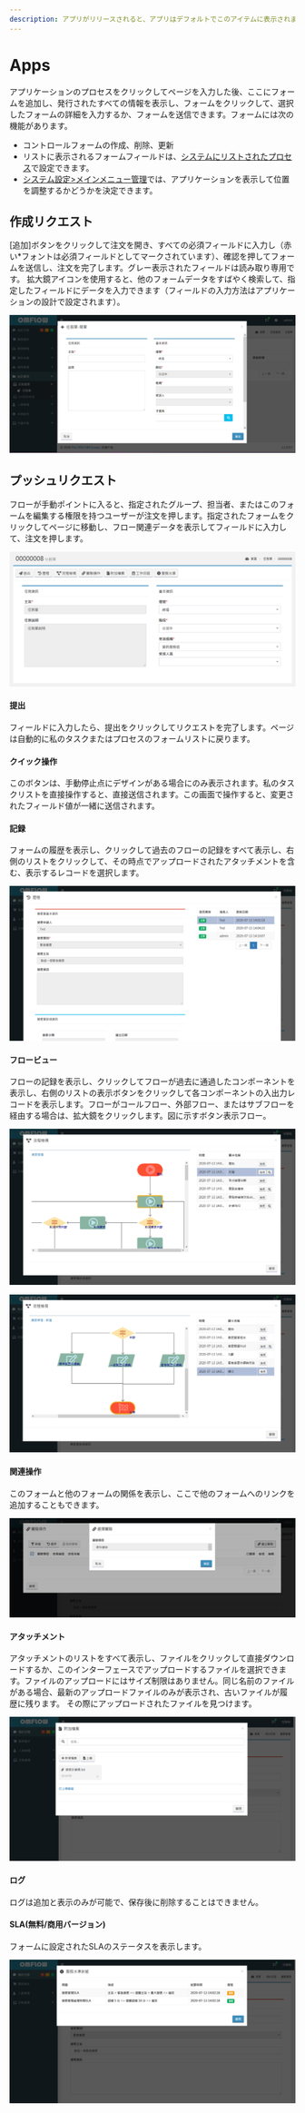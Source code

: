 ```yaml
---
description: アプリがリリースされると、アプリはデフォルトでこのアイテムに表示されます。
---
```


# Apps

アプリケーションのプロセスをクリックしてページを入力した後、ここにフォームを追加し、発行されたすべての情報を表示し、フォームをクリックして、選択したフォームの詳細を入力するか、フォームを送信できます。フォームには次の機能があります。

* コントロールフォームの作成、削除、更新
* リストに表示されるフォームフィールドは、[システムにリストされたプロセス](https://doc.omflow.com.tw/v/japan/5/6#yi-shang-jia-liu-cheng-lie-biao)で設定できます。
* [システム設定&gt;メインメニュー管理](https://doc.omflow.com.tw/v/japan/5/9#zhu-xuan-chan-guan-li)では、アプリケーションを表示して位置を調整するかどうかを決定できます。

## 作成リクエスト

\[追加\]ボタンをクリックして注文を開き、すべての必須フィールドに入力し（赤い\*フォントは必須フィールドとしてマークされています）、確認を押してフォームを送信し、注文を完了します。グレー表示されたフィールドは読み取り専用です。 拡大鏡アイコンを使用すると、他のフォームデータをすばやく検索して、指定したフィールドにデータを入力できます（フィールドの入力方法はアプリケーションの設計で設定されます）。

![](../.gitbook/assets/tu-pian-%20%2811%29.png)

## プッシュリクエスト

フローが手動ポイントに入ると、指定されたグループ、担当者、またはこのフォームを編集する権限を持つユーザーが注文を押します。指定されたフォームをクリックしてページに移動し、フロー関連データを表示してフィールドに入力して、注文を押します。

![](../.gitbook/assets/image%20%2821%29.png)

#### 提出

フィールドに入力したら、提出をクリックしてリクエストを完了します。ページは自動的に私のタスクまたはプロセスのフォームリストに戻ります。

#### クイック操作

このボタンは、手動停止点にデザインがある場合にのみ表示されます。私のタスクリストを直接操作すると、直接送信されます。この画面で操作すると、変更されたフィールド値が一緒に送信されます。

#### 記録

フォームの履歴を表示し、クリックして過去のフローの記録をすべて表示し、右側のリストをクリックして、その時点でアップロードされたアタッチメントを含む、表示するレコードを選択します。

![](../.gitbook/assets/image%20%2837%29.png)

#### フロービュー

フローの記録を表示し、クリックしてフローが過去に通過したコンポーネントを表示し、右側のリストの表示ボタンをクリックして各コンポーネントの入出力レコードを表示します。フローがコールフロー、外部フロー、またはサブフローを経由する場合は、拡大鏡をクリックします。図に示すボタン表示フロー。

![](../.gitbook/assets/image%20%2820%29.png)

![](../.gitbook/assets/image%20%287%29.png)

#### 関連操作

このフォームと他のフォームの関係を表示し、ここで他のフォームへのリンクを追加することもできます。

![](../.gitbook/assets/image%20%2839%29.png)

#### アタッチメント

アタッチメントのリストをすべて表示し、ファイルをクリックして直接ダウンロードするか、このインターフェースでアップロードするファイルを選択できます。ファイルのアップロードにはサイズ制限はありません。同じ名前のファイルがある場合、最新のアップロードファイルのみが表示され、古いファイルが履歴に残ります。 その際にアップロードされたファイルを見つけます。

![](../.gitbook/assets/image%20%2823%29.png)

#### ログ

ログは追加と表示のみが可能で、保存後に削除することはできません。

#### SLA\(無料/商用バージョン\)

フォームに設定されたSLAのステータスを表示します。

![](../.gitbook/assets/image%20%2841%29.png)

